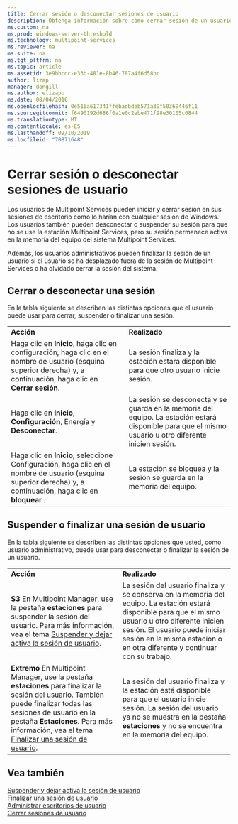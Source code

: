 ```yaml
---
title: Cerrar sesión o desconectar sesiones de usuario
description: Obtenga información sobre cómo cerrar sesión de un usuario manualmente
ms.custom: na
ms.prod: windows-server-threshold
ms.technology: multipoint-services
ms.reviewer: na
ms.suite: na
ms.tgt_pltfrm: na
ms.topic: article
ms.assetid: 3e9bbcdc-e33b-481e-8b46-787a4f6d58bc
author: lizap
manager: dongill
ms.author: elizapo
ms.date: 08/04/2016
ms.openlocfilehash: 0e516a617341ffebadbdeb571a39f50369446f11
ms.sourcegitcommit: f6490192d686f0a1e0c2ebe471f98e30105c0844
ms.translationtype: MT
ms.contentlocale: es-ES
ms.lasthandoff: 09/10/2019
ms.locfileid: "70871648"
---
```

# <a name="log-off-or-disconnect-user-sessions"></a>Cerrar sesión o desconectar sesiones de usuario
Los usuarios de Multipoint Services pueden iniciar y cerrar sesión en sus sesiones de escritorio como lo harían con cualquier sesión de Windows. Los usuarios también pueden desconectar o suspender su sesión para que no se use la estación Multipoint Services, pero su sesión permanece activa en la memoria del equipo del sistema Multipoint Services.  
  
Además, los usuarios administrativos pueden finalizar la sesión de un usuario si el usuario se ha desplazado fuera de la sesión de Multipoint Services o ha olvidado cerrar la sesión del sistema.  
  
## <a name="logging-off-or-disconnecting-a-session"></a>Cerrar o desconectar una sesión  
En la tabla siguiente se describen las distintas opciones que el usuario puede usar para cerrar, suspender o finalizar una sesión.  
  
|||  
|-|-|  
|**Acción**|**Realizado**|  
|Haga clic en **Inicio**, haga clic en configuración, haga clic en el nombre de usuario (esquina superior derecha) y, a continuación, haga clic en **Cerrar sesión**.|La sesión finaliza y la estación estará disponible para que otro usuario inicie sesión.|  
|Haga clic en **Inicio**, **Configuración**, Energía y **Desconectar**.|La sesión se desconecta y se guarda en la memoria del equipo. La estación estará disponible para que el mismo usuario u otro diferente inicien sesión.|  
|Haga clic en **Inicio**, seleccione Configuración, haga clic en el nombre de usuario (esquina superior derecha) y, a continuación, haga clic en **bloquear** .|La estación se bloquea y la sesión se guarda en la memoria del equipo.|  
  
## <a name="suspending-or-ending-a-users-session"></a>Suspender o finalizar una sesión de usuario  
En la tabla siguiente se describen las distintas opciones que usted, como usuario administrativo, puede usar para desconectar o finalizar la sesión de un usuario.  
  
|||  
|-|-|  
|**Acción**|**Realizado**|  
|**S3** En Multipoint Manager, use la pestaña **estaciones** para suspender la sesión del usuario. Para más información, vea el tema [Suspender y dejar activa la sesión de usuario](Suspend-and-Leave-User-Session-Active.md).|La sesión del usuario finaliza y se conserva en la memoria del equipo. La estación estará disponible para que el mismo usuario u otro diferente inicien sesión. El usuario puede iniciar sesión en la misma estación o en otra diferente y continuar con su trabajo.|  
|**Extremo** En Multipoint Manager, use la pestaña **estaciones** para finalizar la sesión del usuario. También puede finalizar todas las sesiones de usuario en la pestaña **Estaciones**. Para más información, vea el tema [Finalizar una sesión de usuario](End-a-User-Session.md).|La sesión del usuario finaliza y la estación está disponible para que el usuario inicie sesión. La sesión del usuario ya no se muestra en la pestaña **estaciones** y no se encuentra en la memoria del equipo.|  
  
## <a name="see-also"></a>Vea también  
[Suspender y dejar activa la sesión de usuario](Suspend-and-Leave-User-Session-Active.md)  
[Finalizar una sesión de usuario](End-a-User-Session.md)  
[Administrar escritorios de usuario](manage-user-desktops-using-multipoint-dashboard.md)  
[Cerrar sesiones de usuario](Log-Off-User-Sessions.md)    